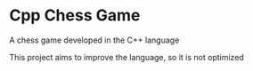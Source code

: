 # Cpp Chess Game
A chess game developed in the C++ language

This project aims to improve the language, so it is not optimized
